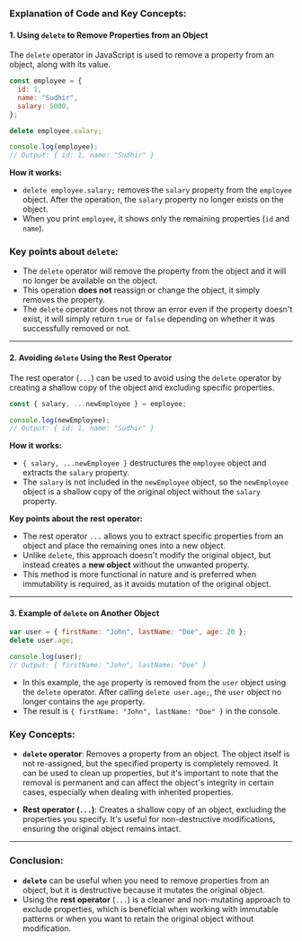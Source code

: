 ### Explanation of Code and Key Concepts:

#### 1. **Using `delete` to Remove Properties from an Object**

The `delete` operator in JavaScript is used to remove a property from an object, along with its value.

```javascript
const employee = {
  id: 1,
  name: "Sudhir",
  salary: 5000,
};

delete employee.salary;

console.log(employee);
// Output: { id: 1, name: "Sudhir" }
```

**How it works:**
- `delete employee.salary;` removes the `salary` property from the `employee` object. After the operation, the `salary` property no longer exists on the object.
- When you print `employee`, it shows only the remaining properties (`id` and `name`).

### Key points about `delete`:
- The `delete` operator will remove the property from the object and it will no longer be available on the object.
- This operation **does not** reassign or change the object, it simply removes the property.
- The `delete` operator does not throw an error even if the property doesn't exist, it will simply return `true` or `false` depending on whether it was successfully removed or not.
  
---

#### 2. **Avoiding `delete` Using the Rest Operator**

The rest operator (`...`) can be used to avoid using the `delete` operator by creating a shallow copy of the object and excluding specific properties.

```javascript
const { salary, ...newEmployee } = employee;

console.log(newEmployee);
// Output: { id: 1, name: "Sudhir" }
```

**How it works:**
- `{ salary, ...newEmployee }` destructures the `employee` object and extracts the `salary` property.
- The `salary` is not included in the `newEmployee` object, so the `newEmployee` object is a shallow copy of the original object without the `salary` property.

**Key points about the rest operator:**
- The rest operator `...` allows you to extract specific properties from an object and place the remaining ones into a new object.
- Unlike `delete`, this approach doesn't modify the original object, but instead creates a **new object** without the unwanted property.
- This method is more functional in nature and is preferred when immutability is required, as it avoids mutation of the original object.

---

#### 3. **Example of `delete` on Another Object**

```javascript
var user = { firstName: "John", lastName: "Doe", age: 20 };
delete user.age;

console.log(user);
// Output: { firstName: "John", lastName: "Doe" }
```

- In this example, the `age` property is removed from the `user` object using the `delete` operator. After calling `delete user.age;`, the `user` object no longer contains the `age` property.
- The result is `{ firstName: "John", lastName: "Doe" }` in the console.

### Key Concepts:

- **`delete` operator**: Removes a property from an object. The object itself is not re-assigned, but the specified property is completely removed. It can be used to clean up properties, but it's important to note that the removal is permanent and can affect the object's integrity in certain cases, especially when dealing with inherited properties.
  
- **Rest operator (`...`)**: Creates a shallow copy of an object, excluding the properties you specify. It's useful for non-destructive modifications, ensuring the original object remains intact.

---

### Conclusion:

- **`delete`** can be useful when you need to remove properties from an object, but it is destructive because it mutates the original object.
- Using the **rest operator** (`...`) is a cleaner and non-mutating approach to exclude properties, which is beneficial when working with immutable patterns or when you want to retain the original object without modification.